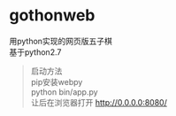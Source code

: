 # gothonweb
用python实现的网页版五子棋<br>
基于python2.7<br>
>启动方法<br>
>pip安装webpy<br>
>python bin/app.py<br>
>让后在浏览器打开 http://0.0.0.0:8080/
